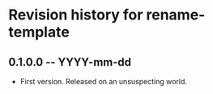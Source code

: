 # Revision history for rename-template

## 0.1.0.0  -- YYYY-mm-dd

* First version. Released on an unsuspecting world.
